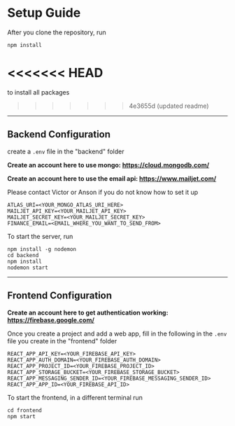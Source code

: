 # Setup Guide

After you clone the repository, run 

```
npm install
```

<<<<<<< HEAD
=======
to install all packages

>>>>>>> 4e3655d (updated readme)
---
## Backend Configuration

create a `.env` file in the "backend" folder

**Create an account here to use mongo: https://cloud.mongodb.com/**

**Create an account here to use the email api: https://www.mailjet.com/**

Please contact Victor or Anson if you do not know how to set it up
```
ATLAS_URI=<YOUR_MONGO_ATLAS_URI_HERE>
MAILJET_API_KEY=<YOUR_MAILJET_API_KEY>
MAILJET_SECRET_KEY=<YOUR_MAILJET_SECRET_KEY>
FINANCE_EMAIL=<EMAIL_WHERE_YOU_WANT_TO_SEND_FROM>
```

To start the server, run

```
npm install -g nodemon
cd backend
npm install
nodemon start
```

---

## Frontend Configuration 

**Create an account here to get authentication working: https://firebase.google.com/**

Once you create a project and add a web app, fill in the following in the `.env` file you create in the "frontend" folder
```
REACT_APP_API_KEY=<YOUR_FIREBASE_API_KEY>
REACT_APP_AUTH_DOMAIN=<YOUR_FIREBASE_AUTH_DOMAIN>
REACT_APP_PROJECT_ID=<YOUR_FIREBASE_PROJECT_ID>
REACT_APP_STORAGE_BUCKET=<YOUR_FIREBASE_STORAGE_BUCKET>
REACT_APP_MESSAGING_SENDER_ID=<YOUR_FIREBASE_MESSAGING_SENDER_ID>
REACT_APP_APP_ID=<YOUR_FIREBASE_API_ID>
```

To start the frontend, in a different terminal run 
```
cd frontend 
npm start
```

